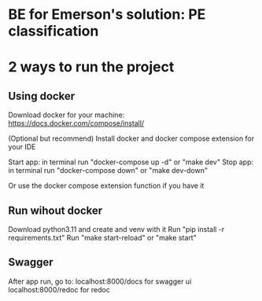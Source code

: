 # BE for Emerson's solution: PE classification

# 2 ways to run the project
## Using docker
Download docker for your machine: https://docs.docker.com/compose/install/

(Optional but recommend) Install docker and docker compose extension for your IDE

Start app: in terminal run "docker-compose up -d" or "make dev"
Stop app: in terminal run "docker-compose down" or "make dev-down"

Or use the docker compose extension function if you have it

## Run wihout docker

Download python3.11 and create and venv with it
Run "pip install -r requirements.txt"
Run "make start-reload" or "make start"

## Swagger
After app run, go to:
localhost:8000/docs for swagger ui
localhost:8000/redoc for redoc
